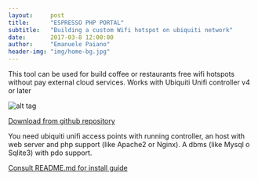 ```yaml
---
layout:     post
title:      "ESPRESSO PHP PORTAL"
subtitle:   "Building a custom Wifi hotspot on ubiquiti network"
date:       2017-03-8 12:00:00
author:     "Emanuele Paiano"
header-img: "img/home-bg.jpg"
---
```


<p>This tool can be used for build coffee or restaurants free wifi hotspots without pay external cloud services. Works with Ubiquiti Unifi controller v4 or later</p>

![alt tag](https://github.com/emanuelepaiano/espresso-freewifi-portal/blob/master/screenshots/en.png?raw=true)

<p><a href="https://github.com/emanuelepaiano/espresso-portal">Download from github repository</a></p>

<p>You need ubiquiti unifi access points with running controller, an host with web server and php support (like Apache2 or Nginx). A dbms (like Mysql o Sqlite3) with pdo support.</p>

<p><a href="https://github.com/emanuelepaiano/espresso-portal/blob/master/README.md">Consult README.md for install guide</a></p>





